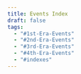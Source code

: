 ```yaml
---
title: Events Index
draft: false
tags:
  - "#1st-Era-Events"
  - "#2nd-Era-Events"
  - "#3rd-Era-Events"
  - "#4th-Era-Events"
  - "#indexes"
---
```

 
